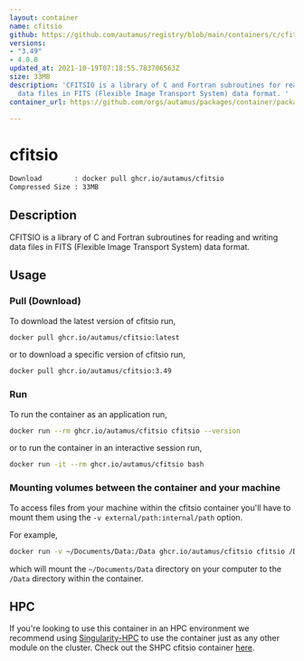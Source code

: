 ```yaml
---
layout: container
name: cfitsio
github: https://github.com/autamus/registry/blob/main/containers/c/cfitsio/spack.yaml
versions:
- "3.49"
- 4.0.0
updated_at: 2021-10-19T07:18:55.783706563Z
size: 33MB
description: 'CFITSIO is a library of C and Fortran subroutines for reading and writing
  data files in FITS (Flexible Image Transport System) data format. '
container_url: https://github.com/orgs/autamus/packages/container/package/cfitsio

---
```

# cfitsio
```bash 
Download        : docker pull ghcr.io/autamus/cfitsio
Compressed Size : 33MB
```

## Description
CFITSIO is a library of C and Fortran subroutines for reading and writing data files in FITS (Flexible Image Transport System) data format. 

## Usage
### Pull (Download)
To download the latest version of cfitsio run,

```bash
docker pull ghcr.io/autamus/cfitsio:latest
```

or to download a specific version of cfitsio run,

```bash
docker pull ghcr.io/autamus/cfitsio:3.49
```
### Run
To run the container as an application run,
```bash
docker run --rm ghcr.io/autamus/cfitsio cfitsio --version
```

or to run the container in an interactive session run,
```bash
docker run -it --rm ghcr.io/autamus/cfitsio bash
```

### Mounting volumes between the container and your machine
To access files from your machine within the cfitsio container you'll have to mount them using the `-v external/path:internal/path` option.

For example,
```bash
docker run -v ~/Documents/Data:/Data ghcr.io/autamus/cfitsio cfitsio /Data/myData.csv
```
which will mount the `~/Documents/Data` directory on your computer to the `/Data` directory within the container.

## HPC
If you're looking to use this container in an HPC environment we recommend using [Singularity-HPC](https://singularity-hpc.readthedocs.io) to use the container just as any other module on the cluster. Check out the SHPC cfitsio container [here](https://singularityhub.github.io/singularity-hpc/r/ghcr.io-autamus-cfitsio/).